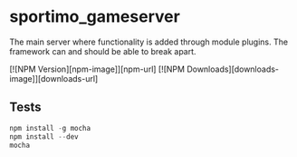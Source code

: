 # sportimo_gameserver
The main server where functionality is added through module plugins. The framework can and should be able to break apart.

 [![NPM Version][npm-image]][npm-url]
  [![NPM Downloads][downloads-image]][downloads-url]

## Tests
```js
npm install -g mocha
npm install --dev
mocha
```
